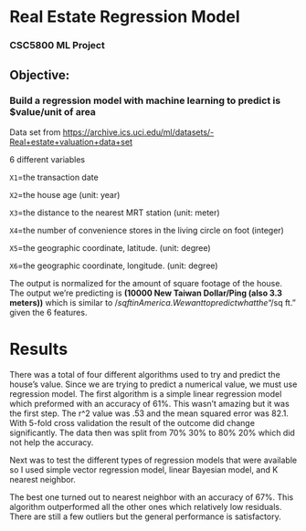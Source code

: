 # Real Estate Regression Model 
### CSC5800 ML Project

## Objective: 
### Build a regression model with machine learning to predict is $value/unit of area
Data set from https://archive.ics.uci.edu/ml/datasets/-Real+estate+valuation+data+set

6 different variables

`X1`=the transaction date

`X2`=the house age (unit: year)

`X3`=the distance to the nearest MRT station (unit: meter)

`X4`=the number of convenience stores in the living circle on foot (integer)

`X5`=the geographic coordinate, latitude. (unit: degree)

`X6`=the geographic coordinate, longitude. (unit: degree)

The output is normalized for the amount of square footage of the house. 
The output we’re predicting is **(10000 New Taiwan Dollar/Ping (also 3.3 meters))** which is similar to $/sq ft in America.
We want to predict what the “$/sq ft.” given the 6 features. 

# Results 
There was a total of four different algorithms used to try and predict the house’s value. Since we are trying to predict a numerical value, we must use regression model. The first algorithm is a simple linear regression model which preformed with an accuracy of 61%. This wasn’t amazing but it was the first step. The r^2 value was .53 and the mean squared error was 82.1. With 5-fold cross validation the result of the outcome did change significantly. The data then was split from 70% 30% to 80% 20% which did not help the accuracy.

Next was to test the different types of regression models that were available so I used simple vector regression model, linear Bayesian model, and K nearest neighbor.

The best one turned out to nearest neighbor with an accuracy of 67%. This algorithm outperformed all the other ones which relatively low residuals. There are still a few outliers but the general performance is satisfactory.
